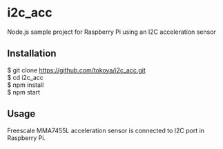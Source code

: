 # i2c_acc

Node.js sample project for Raspberry Pi using an I2C acceleration sensor

## Installation

$ git clone https://github.com/tokoya/i2c_acc.git  
$ cd i2c_acc  
$ npm install  
$ npm start  

## Usage

Freescale MMA7455L acceleration sensor is connected to I2C port in Raspberry Pi.
